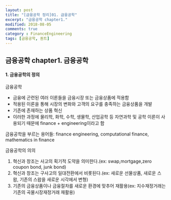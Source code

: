 ```yaml
---
layout: post
title: "[금융공학 정리]01. 금융공학"
excerpt: "금융공학 chapter1."
modified: 2018-08-05
comments: true
category : FinanceEngineering
tags: [금융공학, 퀀트]
---
```



금융공학 chapter1. 금융공학
--------------------------------------------------------------------------------------------

#### 1. 금융공학의 정의 
금융공학  
- 금융에 곤련된 여러 이론들을 금융시장 또는 금융상품에 적용함
- 적용된 이론을 통해 시장의 변화와 고객의 요구를 충족하는 금융상품을 개발 
- 기존에 존재하는 상품 혁신
- 이러한 과정에 물리학, 화학, 수학, 생물학, 산업공학 등 자연과학 및 공학 이론이 사용되기 때문에 finance + engineering이라고 함

금융공학을 부르는 용어들: finance engineering, computational finance, mathematics in finance


금융공학의 의의
1. 혁신과 창조는 사고의 획기적 도약을 의미한다.(ex: swap,mortgage,zero coupon bond, junk bond)
2. 혁신과 창조는 구사고의 일대전환에서 비롯된다.(ex: 새로운 선물상품, 새로운 스왑, 기존의 스왑을 새로운 시각에서 변형)
3. 기존의 금융상품이나 금융절차를 새로운 환경에 맞추어 재활용(ex: 지수재정거래는 기존의 곡물시장재정거래 재활용)


